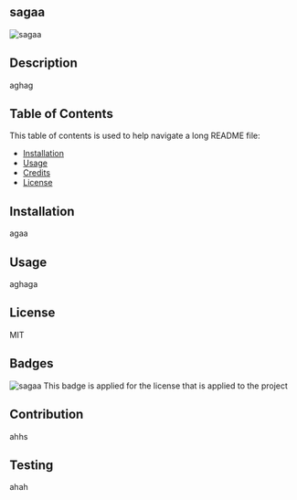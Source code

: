 
## sagaa
![sagaa](https://img.shields.io/badge/License-MIT-blue)   
    
## Description
aghag

## Table of Contents
This table of contents is used to help navigate a long README file:

* [Installation](#installation)
* [Usage](#usage)
* [Credits](#credits)
* [License](#license)   
    
## Installation
agaa
    
## Usage
aghaga

## License
MIT

## Badges
![sagaa](https://img.shields.io/badge/License-MIT-blue)
This badge is applied for the license that is applied to the project
    
## Contribution
ahhs
    
## Testing
ahah